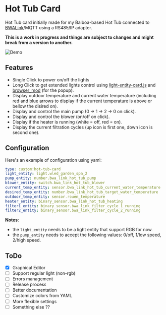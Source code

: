 # Hot Tub Card

Hot Tub card initially made for my Balboa-based Hot Tub connected to [BWALink](https://github.com/jshank/bwalink)/MQTT using a RS485/IP adapter.

**This is a work in progress and things are subject to changes and might break from a version to another.**

![Demo](./demo.gif)

## Features

 - Single Click to power on/off the lights
 - Long Click to get extended lights control using [light-entity-card.js](https://github.com/ljmerza/light-entity-card) and [browser_mod](https://github.com/thomasloven/hass-browser_mod) (for the popup).
 - Display outdoor temperature and current water temperature (including red and blue arrows to display if the current temperature is above or bellow the disired on).
 - Display and control the main pump (0 -> 1 -> 2 -> 0 on click).
 - Display and control the blower (on/off on click).
 - Display if the heater is running (white = off, red = on).
 - Display the current filtration cycles (up icon is first one, down icon is second one).

## Configuration

Here's an example of configuration using yaml:

```yaml
type: custom:hot-tub-card
light_entity: light.wled_garden_spa_2
pump_entity: number.bwa_link_hot_tub_pump
blower_entity: switch.bwa_link_hot_tub_blower
current_temp_entity: sensor.bwa_link_hot_tub_current_water_temperature
desired_temp_entity: number.bwa_link_hot_tub_target_water_temperature
outdoor_temp_entity: sensor.rouen_temperature
heater_entity: binary_sensor.bwa_link_hot_tub_heating
filter1_entity: binary_sensor.bwa_link_filter_cycle_1_running
filter2_entity: binary_sensor.bwa_link_filter_cycle_2_running
```

**Notes**:
 - the `light_entity` needs to be a light entity that support RGB for now.
 - the `pump_entity` needs to accept the following values: 0/off, 1/low speed, 2/high speed.

## ToDo

 - [x] Graphical Editor
 - [ ] Support regular light (non-rgb)
 - [ ] Errors management
 - [ ] Release process
 - [ ] Better documentation
 - [ ] Customize colors from YAML
 - [ ] More flexible settings
 - [ ] Something else ??
